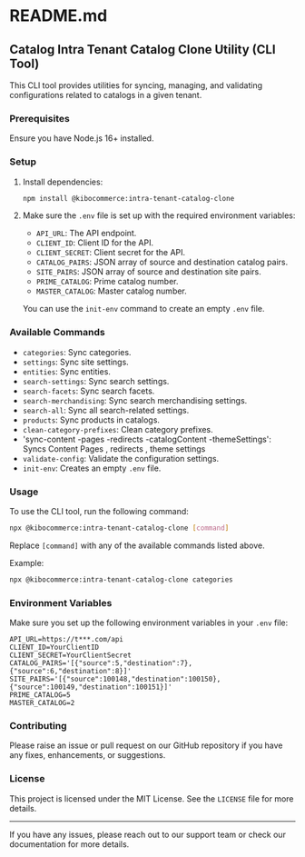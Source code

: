 # README.md

## Catalog Intra Tenant Catalog Clone Utility (CLI Tool)

This CLI tool provides utilities for syncing, managing, and validating configurations related to catalogs in a given tenant.

### Prerequisites

Ensure you have Node.js 16+ installed.

### Setup

1. Install dependencies:

   ```bash
   npm install @kibocommerce:intra-tenant-catalog-clone
   ```

2. Make sure the `.env` file is set up with the required environment variables:

   - `API_URL`: The API endpoint.
   - `CLIENT_ID`: Client ID for the API.
   - `CLIENT_SECRET`: Client secret for the API.
   - `CATALOG_PAIRS`: JSON array of source and destination catalog pairs.
   - `SITE_PAIRS`: JSON array of source and destination site pairs.
   - `PRIME_CATALOG`: Prime catalog number.
   - `MASTER_CATALOG`: Master catalog number.

   You can use the `init-env` command to create an empty `.env` file.

### Available Commands

- `categories`: Sync categories.
- `settings`: Sync site settings.
- `entities`: Sync entities.
- `search-settings`: Sync search settings.
- `search-facets`: Sync search facets.
- `search-merchandising`: Sync search merchandising settings.
- `search-all`: Sync all search-related settings.
- `products`: Sync products in catalogs.
- `clean-category-prefixes`: Clean category prefixes.
- 'sync-content -pages -redirects -catalogContent -themeSettings': Syncs Content Pages , redirects , theme settings
- `validate-config`: Validate the configuration settings.
- `init-env`: Creates an empty `.env` file.

### Usage

To use the CLI tool, run the following command:

```bash
npx @kibocommerce:intra-tenant-catalog-clone [command]
```

Replace `[command]` with any of the available commands listed above.

Example:

```bash
npx @kibocommerce:intra-tenant-catalog-clone categories
```

### Environment Variables

Make sure you set up the following environment variables in your `.env` file:

```plaintext
API_URL=https://t***.com/api
CLIENT_ID=YourClientID
CLIENT_SECRET=YourClientSecret
CATALOG_PAIRS='[{"source":5,"destination":7}, {"source":6,"destination":8}]'
SITE_PAIRS='[{"source":100148,"destination":100150}, {"source":100149,"destination":100151}]'
PRIME_CATALOG=5
MASTER_CATALOG=2
```

### Contributing

Please raise an issue or pull request on our GitHub repository if you have any fixes, enhancements, or suggestions.

### License

This project is licensed under the MIT License. See the `LICENSE` file for more details.

---

If you have any issues, please reach out to our support team or check our documentation for more details.
